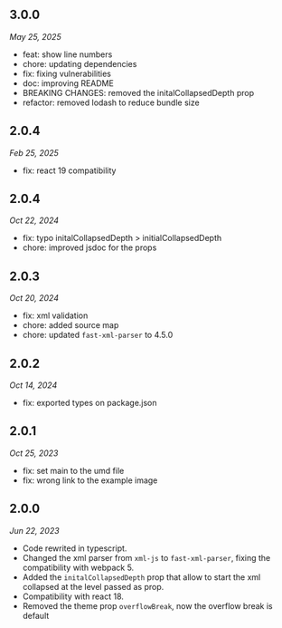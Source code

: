 ## 3.0.0
_May 25, 2025_

- feat: show line numbers
- chore: updating dependencies
- fix: fixing vulnerabilities
- doc: improving README
- BREAKING CHANGES: removed the initalCollapsedDepth prop
- refactor: removed lodash to reduce bundle size

## 2.0.4

_Feb 25, 2025_

- fix: react 19 compatibility

## 2.0.4

_Oct 22, 2024_

- fix: typo initalCollapsedDepth > initialCollapsedDepth
- chore: improved jsdoc for the props

## 2.0.3

_Oct 20, 2024_

- fix: xml validation
- chore: added source map
- chore: updated `fast-xml-parser` to 4.5.0

## 2.0.2

_Oct 14, 2024_

- fix: exported types on package.json

## 2.0.1

_Oct 25, 2023_

- fix: set main to the umd file
- fix: wrong link to the example image

## 2.0.0

_Jun 22, 2023_

- Code rewrited in typescript.
- Changed the xml parser from `xml-js` to `fast-xml-parser`, fixing the compatibility with webpack 5.
- Added the `initalCollapsedDepth` prop that allow to start the xml collapsed at the level passed as prop.
- Compatibility with react 18.
- Removed the theme prop `overflowBreak`, now the overflow break is default